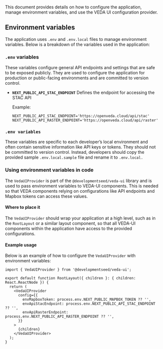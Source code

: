 This document provides details on how to configure the application, manage environment variables, and use the VEDA UI configuration provider.

## Environment variables

The application uses `.env` and `.env.local` files to manage environment variables. Below is a breakdown of the variables used in the application:

### `.env` variables

These variables configure general API endpoints and settings that are safe to be exposed publicly. They are used to configure the application for production or public-facing environments and are committed to version control.

- **`NEXT_PUBLIC_API_STAC_ENDPOINT`**
    Defines the endpoint for accessing the STAC API

    Example:
    ```env
    NEXT_PUBLIC_API_STAC_ENDPOINT='https://openveda.cloud/api/stac'
    NEXT_PUBLIC_API_RASTER_ENDPOINT='https://openveda.cloud/api/raster'
    ```

### `.env variables`

These variables are specific to each developer’s local environment and often contain sensitive information like API keys or tokens. They should not be committed to version control. Instead, developers should copy the provided sample `.env.local.sample` file and rename it to `.env.local.`

### Using environment variables in code

The `VedaUIProvider` is part of the `@developmentseed/veda-ui` library and is used to pass environment variables to VEDA-UI components. This is needed so that VEDA components relying on configurations like API endpoints and Mapbox tokens can access these values.

#### Where to place it

The `VedaUIProvider` should wrap your application at a high level, such as in the `RootLayout` or a similar layout component, so that all VEDA-UI components within the application have access to the provided configurations.

#### Example usage

Below is an example of how to configure the `VedaUIProvider` with environment variables:

```tsx
import { VedaUIProvider } from '@developmentseed/veda-ui';

export default function RootLayout({ children }: { children: React.ReactNode }) {
  return (
    <VedaUIProvider
      config={{
        envMapboxToken: process.env.NEXT_PUBLIC_MAPBOX_TOKEN ?? '',
        envApiStacEndpoint: process.env.NEXT_PUBLIC_API_STAC_ENDPOINT ?? '',
        envApiRasterEndpoint: process.env.NEXT_PUBLIC_API_RASTER_ENDPOINT ?? '',
      }}
    >
      {children}
    </VedaUIProvider>
  );
}
```